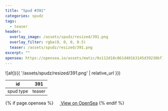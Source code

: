 ```yaml
---
title: "Spud #391"
categories: spudz
tags:
  - teaser
header:
  overlay_image: /assets/spudz/resized/391.png
  overlay_filter: rgba(0, 0, 0, 0.5)
  teaser: /assets/spudz/resized/391.png
excerpt: ""
opensea: https://opensea.io/assets/matic/0x112d18c861d401b3145d39236bf149f01e18beed/391
---
```

![alt]({{ '/assets/spudz/resized/391.png' | relative_url }})

| id | 391 |
|-|-|
| spud type | teaser |

{% if page.opensea %}
<a href="{{page.opensea}}" class="btn btn--info" onclick="window.open(this.href, '_blank'); return false;"><img src="/assets/images/opensea.svg" width="16px"><span>  View on OpenSea</span></a>
{% endif %}
